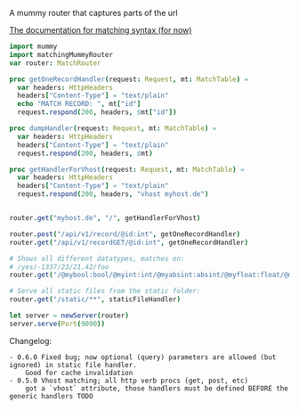 A mummy router that captures parts of the url 


[The documentation for matching syntax (for now)](https://github.com/enthus1ast/nimUrlMatcher/blob/2ca5a8286b35280a1c1ba127a09de8d719d9499f/src/urlMatcher.nim#L48)


```Nim
import mummy
import matchingMummyRouter
var router: MatchRouter

proc getOneRecordHandler(request: Request, mt: MatchTable) =
  var headers: HttpHeaders
  headers["Content-Type"] = "text/plain"
  echo "MATCH RECORD: ", mt["id"]
  request.respond(200, headers, $mt["id"])

proc dumpHandler(request: Request, mt: MatchTable) =
  var headers: HttpHeaders
  headers["Content-Type"] = "text/plain"
  request.respond(200, headers, $mt)

proc getHandlerForVhost(request: Request, mt: MatchTable) =
  var headers: HttpHeaders
  headers["Content-Type"] = "text/plain"
  request.respond(200, headers, "vhost myhost.de")


router.get("myhost.de", "/", getHandlerForVhost)

router.post("/api/v1/record/@id:int", getOneRecordHandler)
router.get("/api/v1/recordGET/@id:int", getOneRecordHandler)

# Shows all different datatypes, matches on:
# /yes/-1337/23/21.42/foo
router.get("/@mybool:bool/@myint:int/@myabsint:absint/@myfloat:float/@mystring:string", dumpHandler)

# Serve all static files from the static folder:
router.get("/static/**", staticFileHandler)

let server = newServer(router)
server.serve(Port(9090))

```

Changelog:

    - 0.6.0 Fixed bug; now optional (query) parameters are allowed (but ignored) in static file handler. 
        Good for cache invalidation
    - 0.5.0 Vhost matching; all http verb procs (get, post, etc)
        got a `vhost` attribute, those handlers must be defined BEFORE the generic handlers TODO

